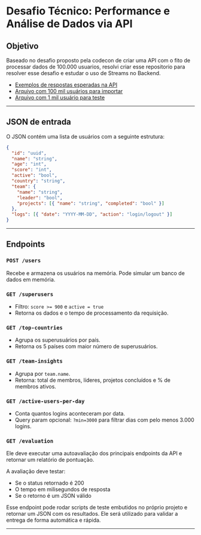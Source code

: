 # Desafio Técnico: Performance e Análise de Dados via API

## Objetivo

Baseado no desafio proposto pela codecon de criar uma API com o fito de processar dados de 100.000 usuarios, resolvi criar esse repositorio para resolver esse desafio e estudar o uso de Streams no Backend. 

- [Exemplos de respostas esperadas na API](https://github.com/codecon-dev/desafio-1-1s-vs-3j/blob/main/exemplos-endpoints.json)
- [Arquivo com 100 mil usuários para importar](https://drive.google.com/file/d/1zOweCB2jidgHwirp_8oBnFyDgJKkWdDA/view?usp=sharing)
- [Arquivo com 1 mil usuário para teste](https://drive.google.com/file/d/1BX03cWxkvB_MbZN8_vtTJBDGiCufyO92/view?usp=sharing)

---

## JSON de entrada

O JSON contém uma lista de usuários com a seguinte estrutura:

```json
{
  "id": "uuid",
  "name": "string",
  "age": "int",
  "score": "int",
  "active": "bool",
  "country": "string",
  "team": {
    "name": "string",
    "leader": "bool",
    "projects": [{ "name": "string", "completed": "bool" }]
  },
  "logs": [{ "date": "YYYY-MM-DD", "action": "login/logout" }]
}
```

---

## Endpoints

### `POST /users`

Recebe e armazena os usuários na memória. Pode simular um banco de dados em memória.

### `GET /superusers`

- Filtro: `score >= 900` e `active = true`
- Retorna os dados e o tempo de processamento da requisição.

### `GET /top-countries`

- Agrupa os superusuários por país.
- Retorna os 5 países com maior número de superusuários.

### `GET /team-insights`

- Agrupa por `team.name`.
- Retorna: total de membros, líderes, projetos concluídos e % de membros ativos.

### `GET /active-users-per-day`

- Conta quantos logins aconteceram por data.
- Query param opcional: `?min=3000` para filtrar dias com pelo menos 3.000 logins.

### `GET /evaluation`

Ele deve executar uma autoavaliação dos principais endpoints da API e retornar um relatório de pontuação.

A avaliação deve testar:

- Se o status retornado é 200
- O tempo em milisegundos de resposta
- Se o retorno é um JSON válido

Esse endpoint pode rodar scripts de teste embutidos no próprio projeto e retornar um JSON com os resultados. Ele será utilizado para validar a entrega de forma automática e rápida.

---
